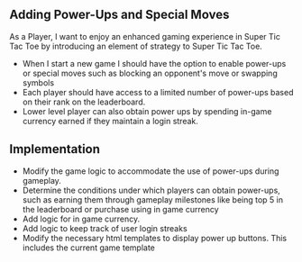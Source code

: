 ## Adding Power-Ups and Special Moves

As a Player, I want to enjoy an enhanced gaming experience in Super Tic Tac Toe by introducing an element of strategy to Super Tic Tac Toe.

- When I start a new game I should have the option to enable power-ups or special moves such as blocking an opponent's move or swapping symbols
- Each player should have access to a limited number of power-ups based on their rank on the leaderboard.
- Lower level player can also obtain power ups by spending in-game currency earned if they maintain a login streak.

## Implementation
- Modify the game logic to accommodate the use of power-ups during gameplay.
- Determine the conditions under which players can obtain power-ups, such as earning them through gameplay milestones like being top 5 in the leaderboard or purchase using in game currency
- Add logic for in game currency.
- Add logic to keep track of user login streaks
- Modify the necessary html templates to display power up buttons. This includes the current game template